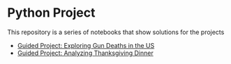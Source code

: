 # Python Project
This repository is a series of notebooks that show solutions for the projects

- [Guided Project: Exploring Gun Deaths in the US](https://github.com/dataquestio/solutions/blob/master/Mission218Solution.ipynb)
- [Guided Project: Analyzing Thanksgiving Dinner](https://github.com/siranzheng327/python_project/blob/master/thanks_giving_Analzing.ipynb)

